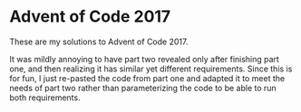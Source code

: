 # Advent of Code 2017

These are my solutions to Advent of Code 2017.

It was mildly annoying to have part two revealed only after finishing part one, and then realizing it has similar yet different requirements.
Since this is for fun, I just re-pasted the code from part one and adapted it to meet the needs of part two rather than
parameterizing the code to be able to run both requirements.